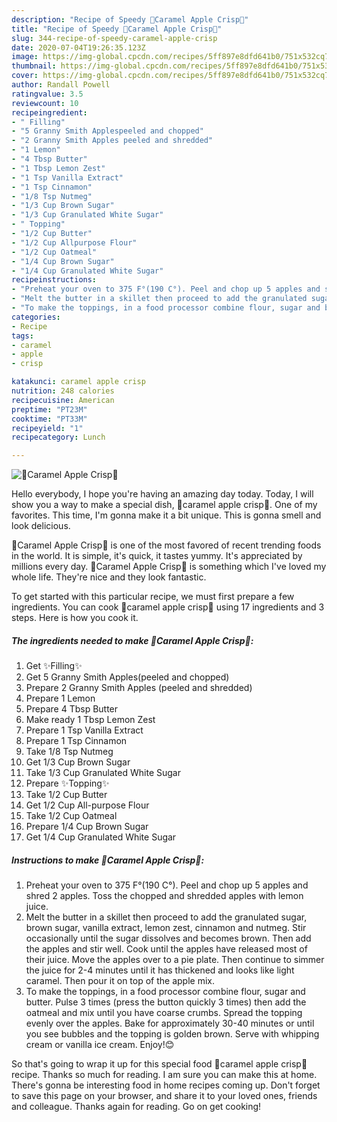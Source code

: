 ```yaml
---
description: "Recipe of Speedy 🍎Caramel Apple Crisp🍏"
title: "Recipe of Speedy 🍎Caramel Apple Crisp🍏"
slug: 344-recipe-of-speedy-caramel-apple-crisp
date: 2020-07-04T19:26:35.123Z
image: https://img-global.cpcdn.com/recipes/5ff897e8dfd641b0/751x532cq70/🍎caramel-apple-crisp🍏-recipe-main-photo.jpg
thumbnail: https://img-global.cpcdn.com/recipes/5ff897e8dfd641b0/751x532cq70/🍎caramel-apple-crisp🍏-recipe-main-photo.jpg
cover: https://img-global.cpcdn.com/recipes/5ff897e8dfd641b0/751x532cq70/🍎caramel-apple-crisp🍏-recipe-main-photo.jpg
author: Randall Powell
ratingvalue: 3.5
reviewcount: 10
recipeingredient:
- " Filling"
- "5 Granny Smith Applespeeled and chopped"
- "2 Granny Smith Apples peeled and shredded"
- "1 Lemon"
- "4 Tbsp Butter"
- "1 Tbsp Lemon Zest"
- "1 Tsp Vanilla Extract"
- "1 Tsp Cinnamon"
- "1/8 Tsp Nutmeg"
- "1/3 Cup Brown Sugar"
- "1/3 Cup Granulated White Sugar"
- " Topping"
- "1/2 Cup Butter"
- "1/2 Cup Allpurpose Flour"
- "1/2 Cup Oatmeal"
- "1/4 Cup Brown Sugar"
- "1/4 Cup Granulated White Sugar"
recipeinstructions:
- "Preheat your oven to 375 F°(190 C°). Peel and chop up 5 apples and shred 2 apples. Toss the chopped and shredded apples with lemon juice."
- "Melt the butter in a skillet then proceed to add the granulated sugar, brown sugar, vanilla extract, lemon zest, cinnamon and nutmeg. Stir occasionally until the sugar dissolves and becomes brown. Then add the apples and stir well. Cook until the apples have released most of their juice. Move the apples over to a pie plate. Then continue to simmer the juice for 2-4 minutes until it has thickened and looks like light caramel. Then pour it on top of the apple mix."
- "To make the toppings, in a food processor combine flour, sugar and butter. Pulse 3 times (press the button quickly 3 times) then add the oatmeal and mix until you have coarse crumbs. Spread the topping evenly over the apples. Bake for approximately 30-40 minutes or until you see bubbles and the topping is golden brown. Serve with whipping cream or vanilla ice cream. Enjoy!😊"
categories:
- Recipe
tags:
- caramel
- apple
- crisp

katakunci: caramel apple crisp 
nutrition: 248 calories
recipecuisine: American
preptime: "PT23M"
cooktime: "PT33M"
recipeyield: "1"
recipecategory: Lunch

---
```



![🍎Caramel Apple Crisp🍏](https://img-global.cpcdn.com/recipes/5ff897e8dfd641b0/751x532cq70/🍎caramel-apple-crisp🍏-recipe-main-photo.jpg)

Hello everybody, I hope you're having an amazing day today. Today, I will show you a way to make a special dish, 🍎caramel apple crisp🍏. One of my favorites. This time, I'm gonna make it a bit unique. This is gonna smell and look delicious.



🍎Caramel Apple Crisp🍏 is one of the most favored of recent trending foods in the world. It is simple, it's quick, it tastes yummy. It's appreciated by millions every day. 🍎Caramel Apple Crisp🍏 is something which I've loved my whole life. They're nice and they look fantastic.


To get started with this particular recipe, we must first prepare a few ingredients. You can cook 🍎caramel apple crisp🍏 using 17 ingredients and 3 steps. Here is how you cook it.

##### The ingredients needed to make 🍎Caramel Apple Crisp🍏:

1. Get  ✨Filling✨
1. Get 5 Granny Smith Apples(peeled and chopped)
1. Prepare 2 Granny Smith Apples (peeled and shredded)
1. Prepare 1 Lemon
1. Prepare 4 Tbsp Butter
1. Make ready 1 Tbsp Lemon Zest
1. Prepare 1 Tsp Vanilla Extract
1. Prepare 1 Tsp Cinnamon
1. Take 1/8 Tsp Nutmeg
1. Get 1/3 Cup Brown Sugar
1. Take 1/3 Cup Granulated White Sugar
1. Prepare  ✨Topping✨
1. Take 1/2 Cup Butter
1. Get 1/2 Cup All-purpose Flour
1. Take 1/2 Cup Oatmeal
1. Prepare 1/4 Cup Brown Sugar
1. Get 1/4 Cup Granulated White Sugar




##### Instructions to make 🍎Caramel Apple Crisp🍏:

1. Preheat your oven to 375 F°(190 C°). Peel and chop up 5 apples and shred 2 apples. Toss the chopped and shredded apples with lemon juice.
1. Melt the butter in a skillet then proceed to add the granulated sugar, brown sugar, vanilla extract, lemon zest, cinnamon and nutmeg. Stir occasionally until the sugar dissolves and becomes brown. Then add the apples and stir well. Cook until the apples have released most of their juice. Move the apples over to a pie plate. Then continue to simmer the juice for 2-4 minutes until it has thickened and looks like light caramel. Then pour it on top of the apple mix.
1. To make the toppings, in a food processor combine flour, sugar and butter. Pulse 3 times (press the button quickly 3 times) then add the oatmeal and mix until you have coarse crumbs. Spread the topping evenly over the apples. Bake for approximately 30-40 minutes or until you see bubbles and the topping is golden brown. Serve with whipping cream or vanilla ice cream. Enjoy!😊




So that's going to wrap it up for this special food 🍎caramel apple crisp🍏 recipe. Thanks so much for reading. I am sure you can make this at home. There's gonna be interesting food in home recipes coming up. Don't forget to save this page on your browser, and share it to your loved ones, friends and colleague. Thanks again for reading. Go on get cooking!
